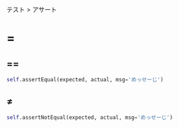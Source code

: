 テスト > アサート
# =
## ==
```python
self.assertEqual(expected, actual, msg='めっせーじ')
```

## ≠
```python
self.assertNotEqual(expected, actual, msg='めっせーじ')
```
